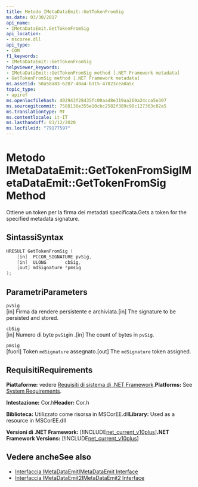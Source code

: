 ```yaml
---
title: Metodo IMetaDataEmit::GetTokenFromSig
ms.date: 03/30/2017
api_name:
- IMetaDataEmit.GetTokenFromSig
api_location:
- mscoree.dll
api_type:
- COM
f1_keywords:
- IMetaDataEmit::GetTokenFromSig
helpviewer_keywords:
- IMetaDataEmit::GetTokenFromSig method [.NET Framework metadata]
- GetTokenFromSig method [.NET Framework metadata]
ms.assetid: 50a58a83-6287-40a4-b315-47823cea0a5c
topic_type:
- apiref
ms.openlocfilehash: d02943f28435fc00aad8e319aa260a24cca5e307
ms.sourcegitcommit: 7588136e355e10cbc2582f389c90c127363c02a5
ms.translationtype: MT
ms.contentlocale: it-IT
ms.lasthandoff: 03/12/2020
ms.locfileid: "79177597"
---
```

# <a name="imetadataemitgettokenfromsig-method"></a><span data-ttu-id="c43f4-102">Metodo IMetaDataEmit::GetTokenFromSig</span><span class="sxs-lookup"><span data-stu-id="c43f4-102">IMetaDataEmit::GetTokenFromSig Method</span></span>
<span data-ttu-id="c43f4-103">Ottiene un token per la firma dei metadati specificata.</span><span class="sxs-lookup"><span data-stu-id="c43f4-103">Gets a token for the specified metadata signature.</span></span>  
  
## <a name="syntax"></a><span data-ttu-id="c43f4-104">Sintassi</span><span class="sxs-lookup"><span data-stu-id="c43f4-104">Syntax</span></span>  
  
```cpp  
HRESULT GetTokenFromSig (
    [in]  PCCOR_SIGNATURE pvSig,
    [in]  ULONG       cbSig,
    [out] mdSignature *pmsig
);  
```  
  
## <a name="parameters"></a><span data-ttu-id="c43f4-105">Parametri</span><span class="sxs-lookup"><span data-stu-id="c43f4-105">Parameters</span></span>  
 `pvSig`  
 <span data-ttu-id="c43f4-106">[in] Firma da rendere persistente e archiviata.</span><span class="sxs-lookup"><span data-stu-id="c43f4-106">[in] The signature to be persisted and stored.</span></span>  
  
 `cbSig`  
 <span data-ttu-id="c43f4-107">[in] Numero di byte `pvSig`in .</span><span class="sxs-lookup"><span data-stu-id="c43f4-107">[in] The count of bytes in `pvSig`.</span></span>  
  
 `pmsig`  
 <span data-ttu-id="c43f4-108">[fuori] Token `mdSignature` assegnato.</span><span class="sxs-lookup"><span data-stu-id="c43f4-108">[out] The `mdSignature` token assigned.</span></span>  
  
## <a name="requirements"></a><span data-ttu-id="c43f4-109">Requisiti</span><span class="sxs-lookup"><span data-stu-id="c43f4-109">Requirements</span></span>  
 <span data-ttu-id="c43f4-110">**Piattaforme:** vedere [Requisiti di sistema di .NET Framework](../../../../docs/framework/get-started/system-requirements.md).</span><span class="sxs-lookup"><span data-stu-id="c43f4-110">**Platforms:** See [System Requirements](../../../../docs/framework/get-started/system-requirements.md).</span></span>  
  
 <span data-ttu-id="c43f4-111">**Intestazione:** Cor.h</span><span class="sxs-lookup"><span data-stu-id="c43f4-111">**Header:** Cor.h</span></span>  
  
 <span data-ttu-id="c43f4-112">**Biblioteca:** Utilizzato come risorsa in MSCorEE.dll</span><span class="sxs-lookup"><span data-stu-id="c43f4-112">**Library:** Used as a resource in MSCorEE.dll</span></span>  
  
 <span data-ttu-id="c43f4-113">**Versioni di .NET Framework:** [!INCLUDE[net_current_v10plus](../../../../includes/net-current-v10plus-md.md)]</span><span class="sxs-lookup"><span data-stu-id="c43f4-113">**.NET Framework Versions:** [!INCLUDE[net_current_v10plus](../../../../includes/net-current-v10plus-md.md)]</span></span>  
  
## <a name="see-also"></a><span data-ttu-id="c43f4-114">Vedere anche</span><span class="sxs-lookup"><span data-stu-id="c43f4-114">See also</span></span>

- [<span data-ttu-id="c43f4-115">Interfaccia IMetaDataEmit</span><span class="sxs-lookup"><span data-stu-id="c43f4-115">IMetaDataEmit Interface</span></span>](../../../../docs/framework/unmanaged-api/metadata/imetadataemit-interface.md)
- [<span data-ttu-id="c43f4-116">Interfaccia IMetaDataEmit2</span><span class="sxs-lookup"><span data-stu-id="c43f4-116">IMetaDataEmit2 Interface</span></span>](../../../../docs/framework/unmanaged-api/metadata/imetadataemit2-interface.md)
